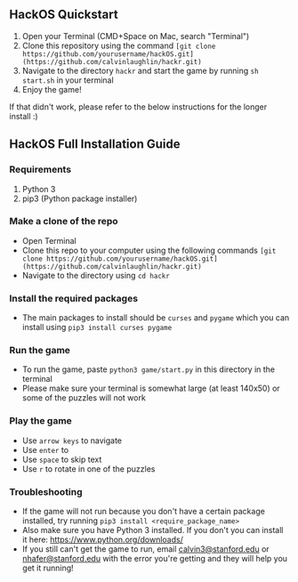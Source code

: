 ## HackOS Quickstart
1. Open your Terminal (CMD+Space on Mac, search "Terminal")
2. Clone this repository using the command `[git clone https://github.com/yourusername/hackOS.git](https://github.com/calvinlaughlin/hackr.git)`
3. Navigate to the directory `hackr` and start the game by running `sh start.sh` in your terminal
4. Enjoy the game!

If that didn't work, please refer to the below instructions for the longer install :)

## HackOS Full Installation Guide

### Requirements
1. Python 3
2. pip3 (Python package installer)

### Make a clone of the repo
- Open Terminal
- Clone this repo to your computer using the following commands `[git clone https://github.com/yourusername/hackOS.git](https://github.com/calvinlaughlin/hackr.git)`
- Navigate to the directory using `cd hackr`

### Install the required packages
- The main packages to install should be `curses` and `pygame` which you can install using `pip3 install curses pygame`

### Run the game
- To run the game, paste `python3 game/start.py` in this directory in the terminal
- Please make sure your terminal is somewhat large (at least 140x50) or some of the puzzles will not work

### Play the game
- Use `arrow keys` to navigate
- Use `enter` to 
- Use `space` to skip text
- Use `r` to rotate in one of the puzzles

### Troubleshooting
- If the game will not run because you don't have a certain package installed, try running `pip3 install <require_package_name>`
- Also make sure you have Python 3 installed. If you don't you can install it here: https://www.python.org/downloads/ 
- If you still can't get the game to run, email calvin3@stanford.edu or nhafer@stanford.edu with the error you're getting and they will help you get it running!
